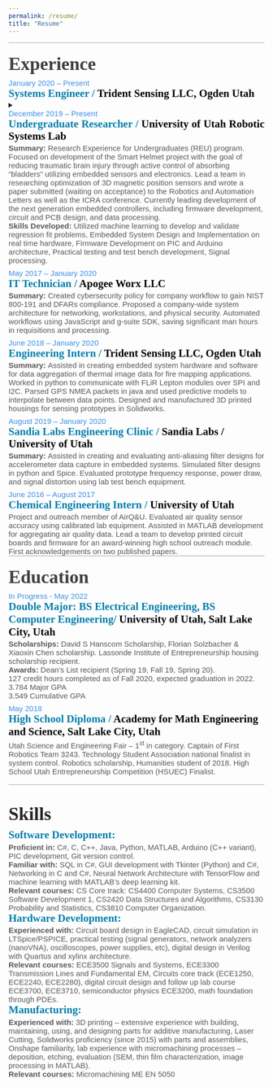 ```yaml
---
permalink: /resume/
title: "Resume"
---
```


<div style='margin:0in;font-size:15px;font-family:"Calibri",sans-serif;color:#595959;border:none;border-top:solid #A6A6A6 1.0pt;padding:3.0pt 0in 0in 0in;'>
    <h1 style='margin-top:12.0pt;margin-right:0in;margin-bottom:6.0pt;margin-left:0in;border:none;padding:0in;font-size:36px;font-family:"Rockwell",serif;color:#262626;'><span style="color:#404040;">Experience</span></h1>
</div>
<h3 style='margin:0in;font-size:15px;font-family:"Calibri",sans-serif;color:#595959;font-weight:normal;'><span style="color:#3D91E5;">January 2020 &ndash; Present</span></h3>
<h2 style='margin-top:0in;margin-right:0in;margin-bottom:2.0pt;margin-left:0in;font-size:21px;font-family:"Rockwell",serif;color:#007FAB;line-height:115%;'>Systems Engineer / <em style="color:#595959;font-weight:normal;font-style:normal;"><strong><span style="color:windowtext;">Trident Sensing LLC, Ogden Utah</span></strong></em></h2>
<details>
    <summary></summary>
    <p style='margin:0in;font-size:15px;font-family:"Calibri",sans-serif;color:#595959;margin-bottom:6.0pt;'><strong>Summary:&nbsp;</strong>Lead a team of developers in creating  a novel self-contained Heads Up Display unit. Designed and implemented algorithms for displaying geo-spacial data and created ballistics models for real time targeting and aiming of simulated weapons in python. Interfaced with inertial navigation sensors over serial communications and assisted in front-end development of symbology, XPlane SDK integration for real time testing and debugging of complex systems.<br><strong>Skills Developed:&nbsp;</strong>System Architecture Design, Hardware Interfacing (wrote Serial Communications Toolbox), Algorithm Development for physics models and complex position transformations.</p>
</details>
<h3 style='margin:0in;font-size:15px;font-family:"Calibri",sans-serif;color:#595959;font-weight:normal;'><span style="color:#3D91E5;">December 2019 &ndash; Present</span></h3>
<h2 style='margin-top:0in;margin-right:0in;margin-bottom:2.0pt;margin-left:0in;font-size:21px;font-family:"Rockwell",serif;color:#007FAB;text-align:justify;line-height:115%;'>Undergraduate Researcher / <em style="color:#595959;font-weight:normal;font-style:normal;"><strong><span style="color:windowtext;">University of Utah Robotic Systems Lab</span></strong></em></h2>
<p style='margin:0in;font-size:15px;font-family:"Calibri",sans-serif;color:#595959;margin-bottom:6.0pt;'><strong>Summary:&nbsp;</strong>Research Experience for Undergraduates (REU) program. Focused on development of the Smart Helmet project with the goal of reducing traumatic brain injury through active control of absorbing &ldquo;bladders&rdquo; utilizing embedded sensors and electronics. Lead a team in researching optimization of 3D magnetic position sensors and wrote a paper submitted (waiting on acceptance) to the Robotics and Automation Letters as well as the ICRA conference. Currently leading development of the next generation embedded controllers, including firmware development, circuit and PCB design, and data processing.<br><strong>Skills Developed:&nbsp;</strong>Utilized machine learning to develop and validate regression fit problems, Embedded System Design and Implementation on real time hardware, Firmware Development on PIC and Arduino architecture, Practical testing and test bench development, Signal processing.</p>
<h3 style='margin:0in;font-size:15px;font-family:"Calibri",sans-serif;color:#595959;font-weight:normal;'><span style="color:#3D91E5;">May 2017 &ndash; January 2020</span></h3>
<h2 style='margin-top:0in;margin-right:0in;margin-bottom:2.0pt;margin-left:0in;font-size:21px;font-family:"Rockwell",serif;color:#007FAB;line-height:115%;'>IT Technician / <em style="color:#595959;font-weight:normal;font-style:normal;"><strong><span style="color:windowtext;">Apogee Worx LLC</span></strong></em></h2>
<p style='margin:0in;font-size:15px;font-family:"Calibri",sans-serif;color:#595959;margin-bottom:6.0pt;'><strong>Summary:&nbsp;</strong>Created cybersecurity policy for company workflow to gain NIST 800-191 and DFARs compliance. Proposed a company-wide system architecture for networking, workstations, and physical security. Automated workflows using JavaScript and g-suite SDK, saving significant man hours in requisitions and processing.</p>
<h3 style='margin:0in;font-size:15px;font-family:"Calibri",sans-serif;color:#595959;font-weight:normal;'><span style="color:#3D91E5;">June 2018 &ndash; January 2020</span></h3>
<h2 style='margin-top:0in;margin-right:0in;margin-bottom:2.0pt;margin-left:0in;font-size:21px;font-family:"Rockwell",serif;color:#007FAB;line-height:115%;'>Engineering Intern / <em style="color:#595959;font-weight:normal;font-style:normal;"><strong><span style="color:windowtext;">Trident Sensing LLC, Ogden Utah</span></strong></em></h2>
<p style='margin:0in;font-size:15px;font-family:"Calibri",sans-serif;color:#595959;'><strong>Summary:&nbsp;</strong>Assisted in creating embedded system hardware and software for data aggregation of thermal image data for fire mapping applications. Worked in python to communicate with FLiR Lepton modules over SPI and I2C. Parsed GPS NMEA packets in java and used predictive models to interpolate between data points. Designed and manufactured 3D printed housings for sensing prototypes in Solidworks.</p>
<h3 style='margin:0in;font-size:15px;font-family:"Calibri",sans-serif;color:#595959;font-weight:normal;margin-top:6.0pt;'><span style="color:#3D91E5;">August 2019 &ndash; January 2020</span></h3>
<h2 style='margin-top:0in;margin-right:0in;margin-bottom:2.0pt;margin-left:0in;font-size:21px;font-family:"Rockwell",serif;color:#007FAB;line-height:115%;'>Sandia Labs Engineering Clinic / <em style="color:#595959;font-weight:normal;font-style:normal;"><strong><span style="color:windowtext;">Sandia Labs / University of Utah</span></strong></em></h2>
<p style='margin:0in;font-size:15px;font-family:"Calibri",sans-serif;color:#595959;'><strong>Summary:&nbsp;</strong>Assisted in creating and evaluating anti-aliasing filter designs for accelerometer data capture in embedded systems. Simulated filter designs in python and Spice. Evaluated prototype frequency response, power draw, and signal distortion using lab test bench equipment.</p>
<h3 style='margin:0in;font-size:15px;font-family:"Calibri",sans-serif;color:#595959;font-weight:normal;margin-top:6.0pt;'><span style="color:#3D91E5;">June 2016 &ndash; August 2017</span></h3>
<h2 style='margin-top:0in;margin-right:0in;margin-bottom:2.0pt;margin-left:0in;font-size:21px;font-family:"Rockwell",serif;color:#007FAB;line-height:115%;'>Chemical Engineering Intern / <em style="color:#595959;font-weight:normal;font-style:normal;"><strong><span style="color:windowtext;">University of Utah</span></strong></em></h2>
<p style='margin:0in;font-size:15px;font-family:"Calibri",sans-serif;color:#595959;'>Project and outreach member of AirQ&amp;U. Evaluated air quality sensor accuracy using calibrated lab equipment. Assisted in MATLAB development for aggregating air quality data. Lead a team to develop printed circuit boards and firmware for an award-winning high school outreach module. First acknowledgements on two published papers.</p>
<div style='margin:0in;font-size:15px;font-family:"Calibri",sans-serif;color:#595959;border:none;border-top:solid #A6A6A6 1.0pt;padding:3.0pt 0in 0in 0in;'>
    <h1 style='margin-top:12.0pt;margin-right:0in;margin-bottom:6.0pt;margin-left:0in;border:none;padding:0in;font-size:36px;font-family:"Rockwell",serif;color:#262626;'><span style="color:#404040;">Education</span></h1>
</div>
<h3 style='margin:0in;font-size:15px;font-family:"Calibri",sans-serif;color:#595959;font-weight:normal;'><span style="color:#3D91E5;">In Progress - May 2022</span></h3>
<h2 style='margin-top:0in;margin-right:0in;margin-bottom:2.0pt;margin-left:0in;font-size:21px;font-family:"Rockwell",serif;color:#007FAB;'>Double Major: BS Electrical Engineering, BS Computer Engineering/ <em style="color:#595959;font-weight:normal;font-style:normal;"><strong><span style="color:windowtext;">University of Utah, Salt Lake City, Utah</span></strong></em></h2>
<p style='margin:0in;font-size:15px;font-family:"Calibri",sans-serif;color:#595959;'><strong>Scholarships:&nbsp;</strong>David S Hanscom Scholarship, Florian Solzbacher &amp; Xiaoxin Chen scholarship. Lassonde Institute of Entrepreneurship housing scholarship recipient.</p>
<p style='margin:0in;font-size:15px;font-family:"Calibri",sans-serif;color:#595959;'><strong>Awards:&nbsp;</strong>Dean&rsquo;s List recipient (Spring 19, Fall 19, Spring 20).</p>
<p style='margin:0in;font-size:15px;font-family:"Calibri",sans-serif;color:#595959;'>127 credit hours completed as of Fall 2020, expected graduation in 2022.</p>
<p style='margin:0in;font-size:15px;font-family:"Calibri",sans-serif;color:#595959;'>3.784 Major GPA</p>
<p style='margin:0in;font-size:15px;font-family:"Calibri",sans-serif;color:#595959;'>3.549 Cumulative GPA</p>
<h3 style='margin:0in;font-size:15px;font-family:"Calibri",sans-serif;color:#595959;font-weight:normal;margin-top:6.0pt;'><span style="color:#3D91E5;">May 2018</span></h3>
<h2 style='margin-top:0in;margin-right:0in;margin-bottom:2.0pt;margin-left:0in;font-size:21px;font-family:"Rockwell",serif;color:#007FAB;'>High School Diploma / <em style="color:#595959;font-weight:normal;font-style:normal;"><strong><span style="color:windowtext;">Academy for Math Engineering and Science, Salt Lake City, Utah</span></strong></em></h2>
<p style='margin:0in;font-size:15px;font-family:"Calibri",sans-serif;color:#595959;'>Utah Science and Engineering Fair &ndash; 1<sup>st</sup> in category. Captain of First Robotics Team 3243. Technology Student Association national finalist in system control. Robotics scholarship, Humanities student of 2018. High School Utah Entrepreneurship Competition (HSUEC) Finalist.</p>
<p style='margin:0in;font-size:15px;font-family:"Calibri",sans-serif;color:#595959;'>&nbsp;</p>
<div style='margin:0in;font-size:15px;font-family:"Calibri",sans-serif;color:#595959;border:none;border-top:solid #A6A6A6 1.0pt;padding:3.0pt 0in 0in 0in;'>
    <h1 style='margin-top:24.0pt;margin-right:0in;margin-bottom:6.0pt;margin-left:0in;border:none;padding:0in;font-size:36px;font-family:"Rockwell",serif;color:#262626;'>Skills</h1>
</div>
<h2 style='margin-top:0in;margin-right:0in;margin-bottom:2.0pt;margin-left:0in;font-size:21px;font-family:"Rockwell",serif;color:#007FAB;'>Software Development:</h2>
<p style='margin:0in;font-size:15px;font-family:"Calibri",sans-serif;color:#595959;'><strong>Proficient in:&nbsp;</strong>C#, C, C++, Java, Python, MATLAB, Arduino (C++ variant), PIC development, Git version control.</p>
<p style='margin:0in;font-size:15px;font-family:"Calibri",sans-serif;color:#595959;'><strong>Familiar with:&nbsp;</strong>SQL in C#, GUI development with Tkinter (Python) and C#, Networking in C and C#, Neural Network Architecture with TensorFlow and machine learning with MATLAB&rsquo;s deep learning kit.</p>
<p style='margin:0in;font-size:15px;font-family:"Calibri",sans-serif;color:#595959;'><strong>Relevant courses:&nbsp;</strong>CS Core track: CS4400 Computer Systems, CS3500 Software Development 1, CS2420 Data Structures and Algorithms, CS3130 Probability and Statistics, CS3810 Computer Organization.</p>
<h2 style='margin-top:0in;margin-right:0in;margin-bottom:2.0pt;margin-left:0in;font-size:21px;font-family:"Rockwell",serif;color:#007FAB;'>Hardware Development:</h2>
<p style='margin:0in;font-size:15px;font-family:"Calibri",sans-serif;color:#595959;'><strong>Experienced with:&nbsp;</strong>Circuit board design in EagleCAD, circuit simulation in LTSpice/PSPICE, practical testing (signal generators, network analyzers (nanoVNA), oscilloscopes, power supplies, etc), digital design in Verilog with Quartus and xylinx architecture.</p>
<p style='margin:0in;font-size:15px;font-family:"Calibri",sans-serif;color:#595959;'><strong>Relevant courses:&nbsp;</strong>ECE3500 Signals and Systems, ECE3300 Transmission Lines and Fundamental EM, Circuits core track (ECE1250, ECE2240, ECE2280), digital circuit design and follow up lab course ECE3700, ECE3710, semiconductor physics ECE3200, math foundation through PDEs.</p>
<h2 style='margin-top:0in;margin-right:0in;margin-bottom:2.0pt;margin-left:0in;font-size:21px;font-family:"Rockwell",serif;color:#007FAB;'>Manufacturing:</h2>
<p style='margin:0in;font-size:15px;font-family:"Calibri",sans-serif;color:#595959;'><strong>Experienced with:&nbsp;</strong>3D printing &ndash; extensive experience with building, maintaining, using, and designing parts for additive manufacturing, Laser Cutting, Solidworks proficiency (since 2015) with parts and assemblies, Onshape familiarity, lab experience with micromachining processes &ndash; deposition, etching, evaluation (SEM, thin film characterization, image processing in MATLAB).</p>
<p style='margin:0in;font-size:15px;font-family:"Calibri",sans-serif;color:#595959;'><strong>Relevant courses:&nbsp;</strong>Micromachining ME EN 5050</p>
